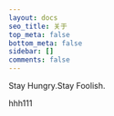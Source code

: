 ```yaml
---
layout: docs
seo_title: 关于
top_meta: false
bottom_meta: false
sidebar: []
comments: false
---
```


Stay Hungry.Stay Foolish.

hhh111

